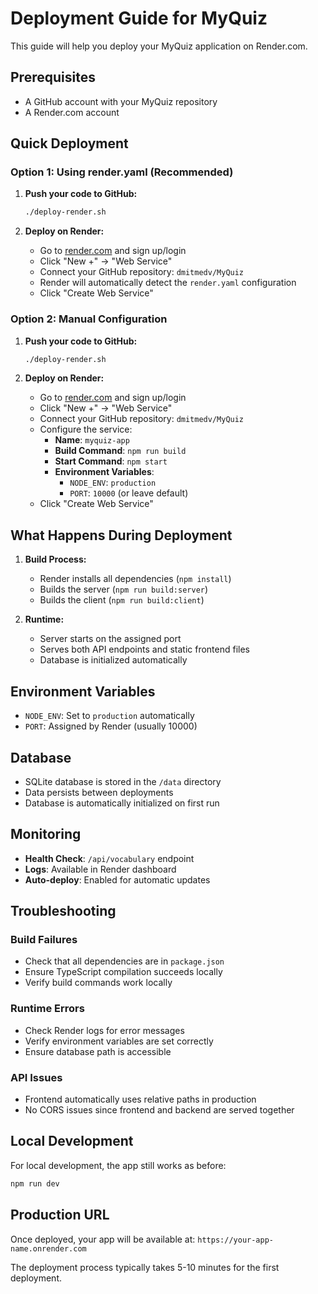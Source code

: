 # Deployment Guide for MyQuiz

This guide will help you deploy your MyQuiz application on Render.com.

## Prerequisites

- A GitHub account with your MyQuiz repository
- A Render.com account

## Quick Deployment

### Option 1: Using render.yaml (Recommended)

1. **Push your code to GitHub:**
   ```bash
   ./deploy-render.sh
   ```

2. **Deploy on Render:**
   - Go to [render.com](https://render.com) and sign up/login
   - Click "New +" → "Web Service"
   - Connect your GitHub repository: `dmitmedv/MyQuiz`
   - Render will automatically detect the `render.yaml` configuration
   - Click "Create Web Service"

### Option 2: Manual Configuration

1. **Push your code to GitHub:**
   ```bash
   ./deploy-render.sh
   ```

2. **Deploy on Render:**
   - Go to [render.com](https://render.com) and sign up/login
   - Click "New +" → "Web Service"
   - Connect your GitHub repository: `dmitmedv/MyQuiz`
   - Configure the service:
     - **Name**: `myquiz-app`
     - **Build Command**: `npm run build`
     - **Start Command**: `npm start`
     - **Environment Variables**:
       - `NODE_ENV`: `production`
       - `PORT`: `10000` (or leave default)
   - Click "Create Web Service"

## What Happens During Deployment

1. **Build Process:**
   - Render installs all dependencies (`npm install`)
   - Builds the server (`npm run build:server`)
   - Builds the client (`npm run build:client`)

2. **Runtime:**
   - Server starts on the assigned port
   - Serves both API endpoints and static frontend files
   - Database is initialized automatically

## Environment Variables

- `NODE_ENV`: Set to `production` automatically
- `PORT`: Assigned by Render (usually 10000)

## Database

- SQLite database is stored in the `/data` directory
- Data persists between deployments
- Database is automatically initialized on first run

## Monitoring

- **Health Check**: `/api/vocabulary` endpoint
- **Logs**: Available in Render dashboard
- **Auto-deploy**: Enabled for automatic updates

## Troubleshooting

### Build Failures
- Check that all dependencies are in `package.json`
- Ensure TypeScript compilation succeeds locally
- Verify build commands work locally

### Runtime Errors
- Check Render logs for error messages
- Verify environment variables are set correctly
- Ensure database path is accessible

### API Issues
- Frontend automatically uses relative paths in production
- No CORS issues since frontend and backend are served together

## Local Development

For local development, the app still works as before:
```bash
npm run dev
```

## Production URL

Once deployed, your app will be available at:
`https://your-app-name.onrender.com`

The deployment process typically takes 5-10 minutes for the first deployment.
